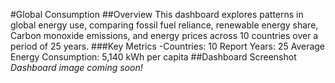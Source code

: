 #Global Consumption
##Overview
This dashboard explores patterns in global energy use, comparing fossil fuel reliance, renewable energy share, Carbon monoxide emissions, and energy prices across 10 countries over a period of 25 years.
###Key Metrics
-Countries: 10
Report Years: 25
Average Energy Consumption: 5,140 kWh per capita
##Dashboard Screenshot
*Dashboard image coming soon!*
